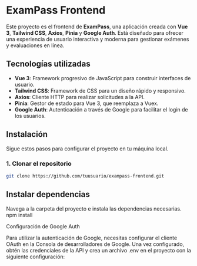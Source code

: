 # ExamPass Frontend

Este proyecto es el frontend de **ExamPass**, una aplicación creada con **Vue 3**, **Tailwind CSS**, **Axios**, **Pinia** y **Google Auth**. Está diseñado para ofrecer una experiencia de usuario interactiva y moderna para gestionar exámenes y evaluaciones en línea.

## Tecnologías utilizadas

- **Vue 3**: Framework progresivo de JavaScript para construir interfaces de usuario.
- **Tailwind CSS**: Framework de CSS para un diseño rápido y responsivo.
- **Axios**: Cliente HTTP para realizar solicitudes a la API.
- **Pinia**: Gestor de estado para Vue 3, que reemplaza a Vuex.
- **Google Auth**: Autenticación a través de Google para facilitar el login de los usuarios.

## Instalación

Sigue estos pasos para configurar el proyecto en tu máquina local.

### 1. Clonar el repositorio

```bash
git clone https://github.com/tuusuario/exampass-frontend.git
```

## Instalar dependencias

Navega a la carpeta del proyecto e instala las dependencias necesarias.
npm install

Configuración de Google Auth

Para utilizar la autenticación de Google, necesitas configurar el cliente OAuth en la Consola de desarrolladores de Google. Una vez configurado, obtén las credenciales de la API y crea un archivo .env en el proyecto con la siguiente configuración:
